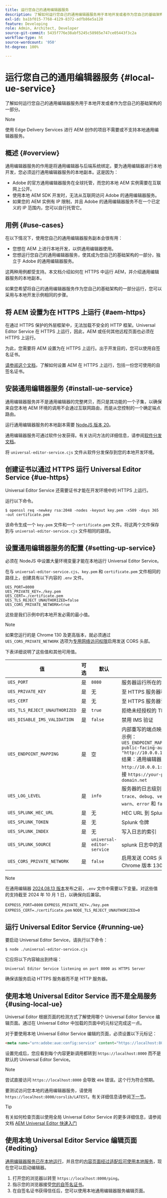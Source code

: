 ```yaml
---
title: 运行您自己的通用编辑器服务
description: 了解如何运行您自己的通用编辑器服务用于本地开发或者作为您自己的基础架构的一部分。
exl-id: ba1bf015-7768-4129-8372-adfb86e5a120
feature: Developing
role: Admin, Architect, Developer
source-git-commit: 5435f776e38abf5245c58985e747ce05443f3c2a
workflow-type: ht
source-wordcount: '950'
ht-degree: 100%

---
```



# 运行您自己的通用编辑器服务 {#local-ue-service}

了解如何运行您自己的通用编辑器服务用于本地开发或者作为您自己的基础架构的一部分。

>[!NOTE]
>
>使用 Edge Delivery Services 进行 AEM 创作的项目不需要或不支持本地通用编辑器服务。

## 概述 {#overview}

通用编辑器服务的作用是将通用编辑器与后端系统绑定。要为通用编辑器进行本地开发，您必须运行通用编辑器服务的本地副本。这是因为：

* Adobe 的官方通用编辑器服务在全球托管，而您的本地 AEM 实例需要在互联网上公开。
* 使用本地 AEM SDK 开发时，无法从互联网访问 Adobe 的通用编辑器服务。
* 如果您的 AEM 实例有 IP 限制，并且 Adobe 的通用编辑器服务不在一个已定义的 IP 范围内，您可以自行托管它。

## 用例 {#use-cases}

在以下情况下，使用您自己的通用编辑器服务副本会很有用：

* 您想在 AEM 上进行本地开发，以供通用编辑器使用。
* 您想运行您自己的通用编辑器服务，使其成为您自己的基础架构的一部分，独立于 Adobe 的通用编辑器服务。

这两种用例都受支持。本文档介绍如何在 HTTPS 中运行 AEM，并介绍通用编辑器服务的本地副本。

如果您希望将自己的通用编辑器服务作为您自己的基础架构的一部分运行，您可以采用与本地开发示例相同的步骤。

## 将 AEM 设置为在 HTTPS 上运行 {#aem-https}

在通过 HTTPS 保护的外层框架中，无法加载不安全的 HTTP 框架。Universal Editor Service 在 HTTPS 上运行，因此，AEM 或任何其他远程页面也必须在 HTTPS 上运行。

为此，您需要将 AEM 设置为在 HTTPS 上运行。出于开发目的，您可以使用自签名证书。

[请参阅这个文档](https://experienceleague.adobe.com/docs/experience-manager-learn/foundation/security/use-the-ssl-wizard.html)，了解如何设置 AEM 在 HTTPS 上运行，包括一份您可使用的自签名证书。

## 安装通用编辑器服务 {#install-ue-service}

通用编辑器服务并不是通用编辑器的完整拷贝，而只是其功能的一个子集，以确保来自您本地 AEM 环境的调用不会通过互联网路由，而是从您控制的一个确定端点路由。

运行通用编辑器服务的本地副本需要 [NodeJS 版本 20](https://nodejs.org/en/download/releases)。

通用编辑器服务可通过软件分发获得。有关访问方法的详细信息，请参阅[软件分发文档](https://experienceleague.adobe.com/docs/experience-cloud/software-distribution/home.html)。

将 `universal-editor-service.cjs` 文件从软件分发保存到您的本地开发环境。

## 创建证书以通过 HTTPS 运行 Universal Editor Service {#ue-https}

Universal Editor Service 还需要证书才能在开发环境中的 HTTPS 上运行。

运行以下命令。

```text
$ openssl req -newkey rsa:2048 -nodes -keyout key.pem -x509 -days 365 -out certificate.pem
```

该命令生成一个 `key.pem` 文件和一个 `certificate.pem` 文件。将这两个文件保存到与 `universal-editor-service.cjs` 文件相同的路径。

## 设置通用编辑器服务的配置 {#setting-up-service}

必须在 NodeJS 中设置大量环境变量才能在本地运行 Universal Editor Service。

在与 `universal-editor-service.cjs`、`key.pem` 和 `certificate.pem` 文件相同的路径上，创建具有以下内容的 `.env` 文件。

```text
UES_PORT=8000
UES_PRIVATE_KEY=./key.pem
UES_CERT=./certificate.pem
UES_TLS_REJECT_UNAUTHORIZED=false
UES_CORS_PRIVATE_NETWORK=true
```

这些是我们示例中的本地开发必需的最小值。

>[!NOTE]
>
>如果您运行的是 Chrome 130 及更高版本，就必须通过 `UES_CORS_PRIVATE_NETWORK` 选项为[专用网络访问权限](https://wicg.github.io/private-network-access/#private-network-request)启用发送 CORS 头部。


下表详细说明了这些值和其他可用值。

| 值 | 可选 | 默认 | 描述 |
|---|---|---|---|
| `UES_PORT` | 是 | `8080` | 服务器运行所在的端口 |
| `UES_PRIVATE_KEY` | 是 | 无 | 至 HTTPS 服务器私钥的路径 |
| `UES_CERT` | 是 | 无 | 至 HTTPS 服务器认证文件的路径 |
| `UES_TLS_REJECT_UNAUTHORIZED` | 是 | `true` | 拒绝未经授权的 TLS 连接 |
| `UES_DISABLE_IMS_VALIDATION` | 是 | `false` | 禁用 IMS 验证 |
| `UES_ENDPOINT_MAPPING` | 是 | 空 | 内部重写的端点映射<br>示例：`UES_ENDPOINT_MAPPING='[{"https://your-public-facing-author-domain.net": "http://10.0.0.1:4502"}]'`<br>结果：通用编辑器服务将连接到 `http://10.0.0.1:4502`，而不是所提供的连接 `https://your-public-facing-author-domain.net` |
| `UES_LOG_LEVEL` | 是 | `info` | 服务器的日志级别，可能的值为 `silly`、`trace`、`debug`、`verbose`、`info`、`log`、`warn`、`error` 和 `fatal` |
| `UES_SPLUNK_HEC_URL` | 是 | 无 | HEC URL 到 Splunk 端点 |
| `UES_SPLUNK_TOKEN` | 是 | 无 | Splunk 令牌 |
| `UES_SPLUNK_INDEX` | 是 | 无 | 写入日志的索引 |
| `UES_SPLUNK_SOURCE` | 是 | `universal-editor-service` | splunk 日志中的源名称 |
| `UES_CORS_PRIVATE_NETWORK` | 是 | `false` | 启用发送 CORS 头部，以允许[专用网络](https://wicg.github.io/private-network-access/#private-network-request)。Chrome 版本 130 及以上的用户必需 |

>[!NOTE]
>
>在通用编辑器 [2024.08.13 版本](/help/release-notes/universal-editor/current.md)发布之前，`.env` 文件中需要以下变量。对这些值的支持截至 2024 年 10 月 1 日，以确保向后兼容。
>
>`EXPRESS_PORT=8000`
>`EXPRESS_PRIVATE_KEY=./key.pem`
>`EXPRESS_CERT=./certificate.pem`
>`NODE_TLS_REJECT_UNAUTHORIZED=0`

## 运行 Universal Editor Service {#running-ue}

要启动 Universal Editor Service，请执行以下命令：

```text
$ node ./universal-editor-service.cjs
```

它应将以下内容输出到终端：

```text
Universal Editor Service listening on port 8000 as HTTPS Server
```

确保该服务启动 HTTPS 服务器而不是 HTTP 服务器。

## 使用本地 Universal Editor Service 而不是全局服务 {#using-local-ue}

Universal Editor 根据页面的检测方式了解使用哪个 Universal Editor Service 编辑页面。通过在 Universal Editor 中加载的页面中的元标记完成这一点。

对于要使用本地 Universal Editor Service 编辑的页面，必须设置以下元标记：

```html
<meta name="urn:adobe:aue:config:service" content="https://localhost:8000">
```

设置完成后，您应看到每个内容更新调用都转到 `https://localhost:8000` 而不是默认的 Universal Editor Service。

>[!NOTE]
>
>尝试直接访问 `https://localhost:8000` 会导致 `404` 错误。这个行为符合预期。
>
>要测试访问您本地的通用编辑器服务，请使用 `https://localhost:8000/corslib/LATEST`。有关详细信息请参阅[下一节](#editing)。

>[!TIP]
>
>有关如何检查页面以使用全局 Universal Editor Service 的更多详细信息，请参阅文档 [AEM Universal Editor 快速入门](/help/implementing/universal-editor/getting-started.md#instrument-page)

## 使用本地 Universal Editor Service 编辑页面 {#editing}

[通用编辑器服务已在本地运行](#running-ue)，并且您的[内容页面经过适配后可使用本地服务](/help/implementing/universal-editor/getting-started.md)，现在您可以启动编辑器。

1. 打开您的浏览器以转至 `https://localhost:8000/ping`。
1. 指示您的浏览器接受[您的自签名证书](#ue-https)。
1. 在自签名证书获得信任后，您可以使用本地通用编辑器服务编辑页面。

